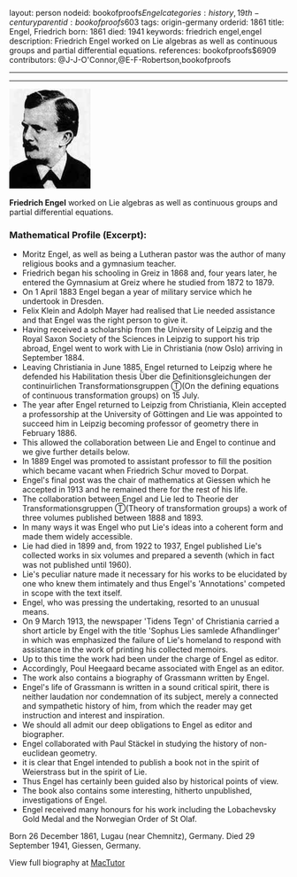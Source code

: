 layout: person
nodeid: bookofproofs$Engel
categories: history,19th-century
parentid: bookofproofs$603
tags: origin-germany
orderid: 1861
title: Engel, Friedrich
born: 1861
died: 1941
keywords: friedrich engel,engel
description: Friedrich Engel worked on Lie algebras as well as continuous groups and partial differential equations.
references: bookofproofs$6909
contributors: @J-J-O'Connor,@E-F-Robertson,bookofproofs

---



---

![Engel.jpg](https://github.com/bookofproofs/bookofproofs.github.io/blob/main/_sources/_assets/images/portraits/Engel.jpg?raw=true)

**Friedrich Engel** worked on Lie algebras as well as continuous groups and partial differential equations.

### Mathematical Profile (Excerpt):
* Moritz Engel, as well as being a Lutheran pastor was the author of many religious books and a gymnasium teacher.
* Friedrich began his schooling in Greiz in 1868 and, four years later, he entered the Gymnasium at Greiz where he studied from 1872 to 1879.
* On 1 April 1883 Engel began a year of military service which he undertook in Dresden.
* Felix Klein and Adolph Mayer had realised that Lie needed assistance and that Engel was the right person to give it.
* Having received a scholarship from the University of Leipzig and the Royal Saxon Society of the Sciences in Leipzig to support his trip abroad, Engel went to work with Lie in Christiania (now Oslo) arriving in September 1884.
* Leaving Christiania in June 1885, Engel returned to Leipzig where he defended his Habilitation thesis Über die Definitionsgleichungen der continuirlichen Transformationsgruppen Ⓣ(On the defining equations of continuous transformation groups) on 15 July.
* The year after Engel returned to Leipzig from Christiania, Klein accepted a professorship at the University of Göttingen and Lie was appointed to succeed him in Leipzig becoming professor of geometry there in February 1886.
* This allowed the collaboration between Lie and Engel to continue and we give further details below.
* In 1889 Engel was promoted to assistant professor to fill the position which became vacant when Friedrich Schur moved to Dorpat.
* Engel's final post was the chair of mathematics at Giessen which he accepted in 1913 and he remained there for the rest of his life.
* The collaboration between Engel and Lie led to Theorie der Transformationsgruppen Ⓣ(Theory of transformation groups) a work of three volumes published between 1888 and 1893.
* In many ways it was Engel who put Lie's ideas into a coherent form and made them widely accessible.
* Lie had died in 1899 and, from 1922 to 1937, Engel published Lie's collected works in six volumes and prepared a seventh (which in fact was not published until 1960).
* Lie's peculiar nature made it necessary for his works to be elucidated by one who knew them intimately and thus Engel's 'Annotations' competed in scope with the text itself.
* Engel, who was pressing the undertaking, resorted to an unusual means.
* On 9 March 1913, the newspaper 'Tidens Tegn' of Christiania carried a short article by Engel with the title 'Sophus Lies samlede Afhandlinger' in which was emphasized the failure of Lie's homeland to respond with assistance in the work of printing his collected memoirs.
* Up to this time the work had been under the charge of Engel as editor.
* Accordingly, Poul Heegaard became associated with Engel as an editor.
* The work also contains a biography of Grassmann written by Engel.
* Engel's life of Grassmann is written in a sound critical spirit, there is neither laudation nor condemnation of its subject, merely a connected and sympathetic history of him, from which the reader may get instruction and interest and inspiration.
* We should all admit our deep obligations to Engel as editor and biographer.
* Engel collaborated with Paul Stäckel in studying the history of non-euclidean geometry.
* it is clear that Engel intended to publish a book not in the spirit of Weierstrass but in the spirit of Lie.
* Thus Engel has certainly been guided also by historical points of view.
* The book also contains some interesting, hitherto unpublished, investigations of Engel.
* Engel received many honours for his work including the Lobachevsky Gold Medal and the Norwegian Order of St Olaf.

Born 26 December 1861, Lugau (near Chemnitz), Germany. Died 29 September 1941, Giessen, Germany.

View full biography at [MacTutor](https://mathshistory.st-andrews.ac.uk/Biographies/Engel/)

